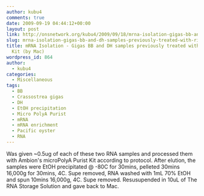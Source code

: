 ```yaml
---
author: kubu4
comments: true
date: 2009-09-19 04:44:12+00:00
layout: post
link: http://onsnetwork.org/kubu4/2009/09/18/mrna-isolation-gigas-bb-and-dh-samples-previously-treated-with-ribominus-kit-by-mac/
slug: mrna-isolation-gigas-bb-and-dh-samples-previously-treated-with-ribominus-kit-by-mac
title: mRNA Isolation - Gigas BB and DH samples previously treated with Ribominus
  Kit (by Mac)
wordpress_id: 864
author:
  - kubu4
categories:
  - Miscellaneous
tags:
  - BB
  - Crassostrea gigas
  - DH
  - EtOH precipitation
  - Micro PolyA Purist
  - mRNA
  - mRNA enrichment
  - Pacific oyster
  - RNA
---
```


Was given ~0.5ug of each of these two RNA samples and processed them with Ambion's microPolyA Purist Kit according to protocol. After elution, the samples were EtOH precipitated @ -80C for 30mins, pelleted 30mins 16,000g for 30mins, 4C. Supe removed, RNA washed with 1mL 70% EtOH and spun 10mins 16,000g, 4C. Supe removed. Resusupended in 10uL of The RNA Storage Solution and gave back to Mac.
